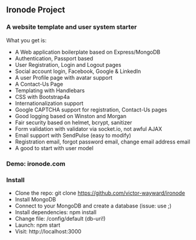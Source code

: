 
## Ironode Project

### A website template and user system starter

What you get is:

- A Web application boilerplate based on Express/MongoDB
- Authentication, Passport based
- User Registration, Login and Logout pages
- Social account login, Facebook, Google & LinkedIn
- A user Profile page with avatar support
- A Contact-Us Page
- Templating with Handlebars
- CSS with Bootstrap4a
- Internationalization support
- Google CAPTCHA support for registration, Contact-Us pages
- Good logging based on Winston and Morgan
- Fair security based on helmet, bcrypt, sanitizer
- Form validation with validator via socket.io, not awful AJAX
- Email support with SendPulse (easy to modify)
- Registration email, forgot password email, change email address email
- A good to start with user model

### Demo: ironode.com

### Install

- Clone the repo: git clone https://github.com/victor-wayward/ironode
- Install MongoDB
- Connect to your MongoDB and create a database (issue: use <dbname>;)
- Install dependencies: npm install
- Change file: <app path>/config/default (db-uri!)
- Launch: npm start
- Visit: http://localhost:3000


  
